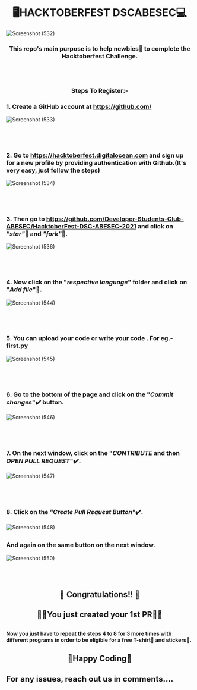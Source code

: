 #  <div align="center">🖥️HACKTOBERFEST DSCABESEC💻</div>

![Screenshot (532)](https://user-images.githubusercontent.com/72952554/136319269-a871a4c1-73c7-4417-85bf-0878ec00a751.png)

  

###  <div align="center">This repo's main purpose is to help newbies👶 to complete the Hacktoberfest Challenge.</div>

<br></br>

  

###  <div align="center">Steps To Register:-</div>

  

### 1. Create a GitHub account at https://github.com/

![Screenshot (533)](https://user-images.githubusercontent.com/72952554/136319950-2286b38d-8a99-422d-8dc0-83aebea1fa47.png)

  

<br></br>

##

### 2. Go to https://hacktoberfest.digitalocean.com and sign up for a new profile by providing authentication with Github.(It's very easy, just follow the steps)

![Screenshot (534)](https://user-images.githubusercontent.com/72952554/136324790-4487a244-84e6-4cbd-bf2f-e3a5ea220f98.png)

  

<br></br>

##

### 3. Then go to https://github.com/Developer-Students-Club-ABESEC/HacktoberFest-DSC-ABESEC-2021 and click on *"star"*🌟 and *"fork"*🍴.

![Screenshot (536)](https://user-images.githubusercontent.com/72952554/136325431-4a0cb9d3-6ac6-47c1-9a81-3aa33a71556b.png)

<br></br>

##

### 4. Now click on the "*respective language*" folder and click on "*Add file*"📁.

![Screenshot (544)](https://user-images.githubusercontent.com/72952554/136327594-45025834-e99b-4b71-9a72-f0505535a99e.png)

<br></br>

##

### 5. You can upload your code or write your code . For eg.- first.py

![Screenshot (545)](https://user-images.githubusercontent.com/72952554/136328522-f441613b-2452-47f3-9dba-f2a0d9ed86c4.png)

<br></br>

##

### 6. Go to the bottom of the page and click on the "*Commit changes*"✔️ button.

![Screenshot (546)](https://user-images.githubusercontent.com/72952554/136328782-fbf5e4c7-a177-4bee-a8c2-46b8afc86b74.png)

<br></br>

##

### 7. On the next window, click on the "*CONTRIBUTE* and then *OPEN PULL REQUEST*"✔️.

![Screenshot (547)](https://user-images.githubusercontent.com/72952554/136328965-b786b2c1-5f59-41bc-8a32-5352ad830fc4.png)

  

<br></br>

##

### 8. Click on the *"Create Pull Request Button"*✔️.

![Screenshot (548)](https://user-images.githubusercontent.com/72952554/136329360-b7f19428-a191-41e7-8dc7-2f059f8d9ea1.png)

  

##

### And again on the same button on the next window.

![Screenshot (550)](https://user-images.githubusercontent.com/72952554/136329782-507cd77a-f246-4be8-9cbc-be08bd028977.png)

  

<br></br>

##

  

##  <div align="center"> 🥳 Congratulations!! 🥳 </div>

##  <div align="center">🙌🙌You just created your 1st PR🙌🙌</div>

##

  

####  Now you just have to repeat the steps 4 to 8 for 3 more times with different programs in order to be eligible for a free T-shirt👕 and stickers🤩.

##

  

  

##  <div align="center">🤞Happy Coding🤞</div>

## For any issues, reach out us in comments....